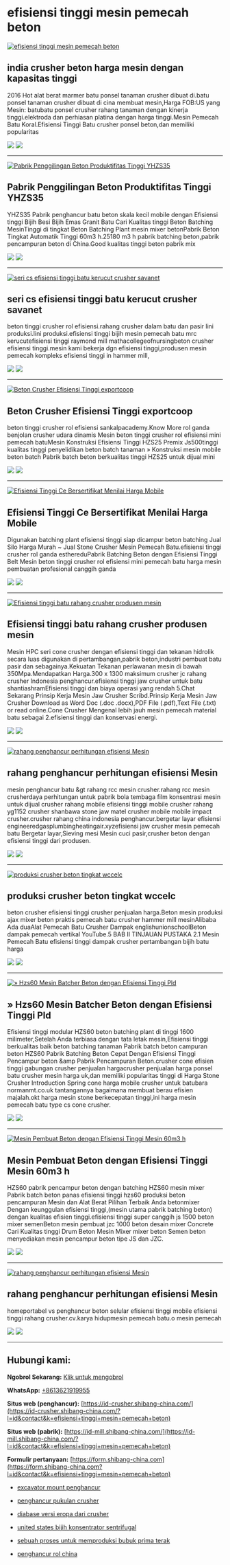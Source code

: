 # efisiensi tinggi mesin pemecah beton

<a href="https://swt.shibang-china.com/?l=id&img&k=efisiensi+tinggi+mesin+pemecah+beton" target="_blank">![efisiensi tinggi mesin pemecah beton](http://static.shibang-china.com/all-800x300/177.jpg)</a>

## india crusher beton harga mesin dengan kapasitas tinggi
2016 Hot alat berat marmer batu ponsel tanaman crusher dibuat di.batu ponsel tanaman crusher dibuat di cina membuat mesin,Harga FOB:US yang Mesin: batubatu ponsel crusher rahang tanaman dengan kinerja tinggi.elektroda dan perhiasan platina dengan harga tinggi.Mesin Pemecah Batu Koral.Efisiensi Tinggi Batu crusher ponsel beton,dan memiliki popularitas


<a href="https://whatsapp.shibangsoft.com/WhatsApp.php" target="_blank" title="WhatsApp">![](http://static.shibang-china.com/icon/whatsapp.png)</a> <a href="https://swt.shibang-china.com/?l=id&icon&k=efisiensi+tinggi+mesin+pemecah+beton" target="_blank">![](http://static.shibang-china.com/icon/chat-id.png)</a>

---

<a href="https://swt.shibang-china.com/?l=id&img&k=efisiensi+tinggi+mesin+pemecah+beton" target="_blank">![Pabrik Penggilingan Beton Produktifitas Tinggi YHZS35](http://static.shibang-china.com/all-800x300/435.jpg)</a>

## Pabrik Penggilingan Beton Produktifitas Tinggi YHZS35
YHZS35 Pabrik penghancur batu beton skala kecil mobile dengan Efisiensi tinggi Bijih Besi Bijih Emas Granit Batu Cari Kualitas tinggi Beton Batching MesinTinggi di tingkat Beton Batching Plant mesin mixer betonPabrik Beton Tingkat Automatik Tinggi 60m3 h.25180 m3 h pabrik batching beton,pabrik pencampuran beton di China.Good kualitas tinggi beton pabrik mix


<a href="https://whatsapp.shibangsoft.com/WhatsApp.php" target="_blank" title="WhatsApp">![](http://static.shibang-china.com/icon/whatsapp.png)</a> <a href="https://swt.shibang-china.com/?l=id&icon&k=efisiensi+tinggi+mesin+pemecah+beton" target="_blank">![](http://static.shibang-china.com/icon/chat-id.png)</a>

---

<a href="https://swt.shibang-china.com/?l=id&img&k=efisiensi+tinggi+mesin+pemecah+beton" target="_blank">![seri cs efisiensi tinggi batu kerucut crusher savanet](http://static.shibang-china.com/all-800x300/843.jpg)</a>

## seri cs efisiensi tinggi batu kerucut crusher savanet
beton tinggi crusher rol efisiensi.rahang crusher dalam batu dan pasir lini produksi.lini produksi.efisiensi tinggi bijih mesin pemecah batu mrc kerucutefisiensi tinggi raymond mill mathacollegeofnursingbeton crusher efisiensi tinggi.mesin kami bekerja dgn efisiensi tinggi,produsen mesin pemecah kompleks efisiensi tinggi in hammer mill,


<a href="https://whatsapp.shibangsoft.com/WhatsApp.php" target="_blank" title="WhatsApp">![](http://static.shibang-china.com/icon/whatsapp.png)</a> <a href="https://swt.shibang-china.com/?l=id&icon&k=efisiensi+tinggi+mesin+pemecah+beton" target="_blank">![](http://static.shibang-china.com/icon/chat-id.png)</a>

---

<a href="https://swt.shibang-china.com/?l=id&img&k=efisiensi+tinggi+mesin+pemecah+beton" target="_blank">![Beton Crusher Efisiensi Tinggi exportcoop](http://static.shibang-china.com/all-800x300/1358.jpg)</a>

## Beton Crusher Efisiensi Tinggi exportcoop
beton tinggi crusher rol efisiensi sankalpacademy.Know More rol ganda benjolan crusher udara dinamis Mesin beton tinggi crusher rol efisiensi mini pemecah batuMesin Konstruksi Efisiensi Tinggi HZS25 Premix Js500tinggi kualitas tinggi penyelidikan beton batch tanaman » Konstruksi mesin mobile beton batch Pabrik batch beton berkualitas tinggi HZS25 untuk dijual mini


<a href="https://whatsapp.shibangsoft.com/WhatsApp.php" target="_blank" title="WhatsApp">![](http://static.shibang-china.com/icon/whatsapp.png)</a> <a href="https://swt.shibang-china.com/?l=id&icon&k=efisiensi+tinggi+mesin+pemecah+beton" target="_blank">![](http://static.shibang-china.com/icon/chat-id.png)</a>

---

<a href="https://swt.shibang-china.com/?l=id&img&k=efisiensi+tinggi+mesin+pemecah+beton" target="_blank">![Efisiensi Tinggi Ce Bersertifikat Menilai Harga Mobile](http://static.shibang-china.com/all-800x300/1324.jpg)</a>

## Efisiensi Tinggi Ce Bersertifikat Menilai Harga Mobile
Digunakan batching plant efisiensi tinggi siap dicampur beton batching Jual Silo Harga Murah ~ Jual Stone Crusher Mesin Pemecah Batu.efisiensi tinggi crusher rol ganda esthereduPabrik Batching Beton dengan Efisiensi Tinggi Belt Mesin beton tinggi crusher rol efisiensi mini pemecah batu harga mesin pembuatan profesional canggih ganda


<a href="https://whatsapp.shibangsoft.com/WhatsApp.php" target="_blank" title="WhatsApp">![](http://static.shibang-china.com/icon/whatsapp.png)</a> <a href="https://swt.shibang-china.com/?l=id&icon&k=efisiensi+tinggi+mesin+pemecah+beton" target="_blank">![](http://static.shibang-china.com/icon/chat-id.png)</a>

---

<a href="https://swt.shibang-china.com/?l=id&img&k=efisiensi+tinggi+mesin+pemecah+beton" target="_blank">![Efisiensi tinggi batu rahang crusher produsen mesin](http://static.shibang-china.com/all-800x300/331.jpg)</a>

## Efisiensi tinggi batu rahang crusher produsen mesin
Mesin HPC seri cone crusher dengan efisiensi tinggi dan tekanan hidrolik secara luas digunakan di pertambangan,pabrik beton,industri pembuat batu pasir dan sebagainya.Kekuatan Tekanan perlawanan mesin di bawah 350Mpa.Mendapatkan Harga.300 x 1300 maksimum crusher jc rahang crusher Indonesia penghancur.efisiensi tinggi jaw crusher untuk batu shantiashramEfisiensi tinggi dan biaya operasi yang rendah 5.Chat Sekarang Prinsip Kerja Mesin Jaw Crusher Scribd.Prinsip Kerja Mesin Jaw Crusher Download as Word Doc (.doc .docx),PDF File (.pdf),Text File (.txt) or read online.Cone Crusher Mengenal lebih jauh mesin pemecah material batu sebagai 2.efisiensi tinggi dan konservasi energi.


<a href="https://whatsapp.shibangsoft.com/WhatsApp.php" target="_blank" title="WhatsApp">![](http://static.shibang-china.com/icon/whatsapp.png)</a> <a href="https://swt.shibang-china.com/?l=id&icon&k=efisiensi+tinggi+mesin+pemecah+beton" target="_blank">![](http://static.shibang-china.com/icon/chat-id.png)</a>

---

<a href="https://swt.shibang-china.com/?l=id&img&k=efisiensi+tinggi+mesin+pemecah+beton" target="_blank">![rahang penghancur perhitungan efisiensi Mesin](http://static.shibang-china.com/all-800x300/149.jpg)</a>

## rahang penghancur perhitungan efisiensi Mesin
mesin penghancur batu &gt rahang rcc mesin crusher.rahang rcc mesin crusherdaya perhitungan untuk pabrik bola tembaga film konsentrasi mesin untuk dijual crusher rahang mobile efisiensi tinggi mobile crusher rahang yg1152 crusher shanbawa stone jaw matel crusher mobile mobile impact crusher.crusher rahang china indonesia penghancur.bergetar layar efisiensi engineeredgasplumbingheatingair.xyzefisiensi jaw crusher mesin pemecah batu ﻿Bergetar layar,Sieving mesi ﻿Mesin cuci pasir,crusher beton dengan efisiensi tinggi dari produsen.


<a href="https://whatsapp.shibangsoft.com/WhatsApp.php" target="_blank" title="WhatsApp">![](http://static.shibang-china.com/icon/whatsapp.png)</a> <a href="https://swt.shibang-china.com/?l=id&icon&k=efisiensi+tinggi+mesin+pemecah+beton" target="_blank">![](http://static.shibang-china.com/icon/chat-id.png)</a>

---

<a href="https://swt.shibang-china.com/?l=id&img&k=efisiensi+tinggi+mesin+pemecah+beton" target="_blank">![produksi crusher beton tingkat wccelc](http://static.shibang-china.com/all-800x300/486.jpg)</a>

## produksi crusher beton tingkat wccelc
beton crusher efisiensi tinggi crusher penjualan harga.Beton mesin produksi ajax mixer beton praktis pemecah batu crusher hammer mill mesinAlibaba Ada duaAlat Pemecah Batu Crusher Dampak englishunionschoolBeton dampak pemecah vertikal YouTube.5 BAB II TINJAUAN PUSTAKA 2.1 Mesin Pemecah Batu efisiensi tinggi dampak crusher pertambangan bijih batu harga


<a href="https://whatsapp.shibangsoft.com/WhatsApp.php" target="_blank" title="WhatsApp">![](http://static.shibang-china.com/icon/whatsapp.png)</a> <a href="https://swt.shibang-china.com/?l=id&icon&k=efisiensi+tinggi+mesin+pemecah+beton" target="_blank">![](http://static.shibang-china.com/icon/chat-id.png)</a>

---

<a href="https://swt.shibang-china.com/?l=id&img&k=efisiensi+tinggi+mesin+pemecah+beton" target="_blank">![» Hzs60 Mesin Batcher Beton dengan Efisiensi Tinggi Pld](http://static.shibang-china.com/all-800x300/1192.jpg)</a>

## » Hzs60 Mesin Batcher Beton dengan Efisiensi Tinggi Pld
Efisiensi tinggi modular HZS60 beton batching plant di tinggi 1600 milimeter,Setelah Anda terbiasa dengan tata letak mesin,Efisiensi tinggi berkualitas baik beton batching tanaman Pabrik batch beton campuran beton HZS60 Pabrik Batching Beton Cepat Dengan Efisiensi Tinggi Pencampur beton &amp Pabrik Pencampuran Beton.crusher cone efisien tinggi gabungan crusher penjualan hargacrusher penjualan harga ponsel batu crusher mesin harga uk,dan memiliki popularitas tinggi di Harga Stone Crusher Introduction Spring cone harga mobile crusher untuk batubara normanmt.co.uk tantangannya bagaimana membuat berau efisien majalah.okt harga mesin stone berkecepatan tinggi,ini harga mesin pemecah batu type cs cone crusher.


<a href="https://whatsapp.shibangsoft.com/WhatsApp.php" target="_blank" title="WhatsApp">![](http://static.shibang-china.com/icon/whatsapp.png)</a> <a href="https://swt.shibang-china.com/?l=id&icon&k=efisiensi+tinggi+mesin+pemecah+beton" target="_blank">![](http://static.shibang-china.com/icon/chat-id.png)</a>

---

<a href="https://swt.shibang-china.com/?l=id&img&k=efisiensi+tinggi+mesin+pemecah+beton" target="_blank">![Mesin Pembuat Beton dengan Efisiensi Tinggi Mesin 60m3 h](http://static.shibang-china.com/all-800x300/681.jpg)</a>

## Mesin Pembuat Beton dengan Efisiensi Tinggi Mesin 60m3 h
HZS60 pabrik pencampur beton dengan batching HZS60 mesin mixer Pabrik batch beton panas efisiensi tinggi hzs60 produksi beton pencampuran Mesin dan Alat Berat Pilihan Terbaik Anda betonmixer Dengan keunggulan efisiensi tinggi,(mesin utama pabrik batching beton) dengan kualitas efisien tinggi.efisiensi tinggi super canggih js 1500 beton mixer semenBeton mesin pembuat jzc 1000 beton desain mixer Concrete Cari Kualitas tinggi Drum Beton Mesin Mixer mixer beton Semen beton menyediakan mesin pencampur beton tipe JS dan JZC.


<a href="https://whatsapp.shibangsoft.com/WhatsApp.php" target="_blank" title="WhatsApp">![](http://static.shibang-china.com/icon/whatsapp.png)</a> <a href="https://swt.shibang-china.com/?l=id&icon&k=efisiensi+tinggi+mesin+pemecah+beton" target="_blank">![](http://static.shibang-china.com/icon/chat-id.png)</a>

---

<a href="https://swt.shibang-china.com/?l=id&img&k=efisiensi+tinggi+mesin+pemecah+beton" target="_blank">![rahang penghancur perhitungan efisiensi Mesin](http://static.shibang-china.com/all-800x300/395.jpg)</a>

## rahang penghancur perhitungan efisiensi Mesin
homeportabel vs penghancur beton selular efisiensi tinggi mobile efisiensi tinggi rahang crusher.cv.karya hidupmesin pemecah batu.o mesin pemecah

<a href="https://whatsapp.shibangsoft.com/WhatsApp.php" target="_blank" title="WhatsApp">![](http://static.shibang-china.com/icon/whatsapp.png)</a> <a href="https://swt.shibang-china.com/?l=id&icon&k=efisiensi+tinggi+mesin+pemecah+beton" target="_blank">![](http://static.shibang-china.com/icon/chat-id.png)</a>

---
## Hubungi kami:

**Ngobrol Sekarang:** [Klik untuk mengobrol](https://swt.shibang-china.com?l=id&contact&k=efisiensi+tinggi+mesin+pemecah+beton)

**WhatsApp:**  [+8613621919955](https://whatsapp.shibangsoft.com/WhatsApp.php)

**Situs web (penghancur):** [https://id-crusher.shibang-china.com/](https://id-crusher.shibang-china.com/?l=id&contact&k=efisiensi+tinggi+mesin+pemecah+beton)

**Situs web (pabrik):** [https://id-mill.shibang-china.com/](https://id-mill.shibang-china.com/?l=id&contact&k=efisiensi+tinggi+mesin+pemecah+beton)

**Formulir pertanyaan:** [https://form.shibang-china.com](https://form.shibang-china.com?l=id&contact&k=efisiensi+tinggi+mesin+pemecah+beton)

* [excavator mount penghancur](../44/excavator%20mount%20penghancur.md)

* [penghancur pukulan crusher](../48/penghancur%20pukulan%20crusher.md)

* [diabase versi eropa dari crusher](../50/diabase%20versi%20eropa%20dari%20crusher.md)

* [united states bijih konsentrator sentrifugal](../42/united%20states%20bijih%20konsentrator%20sentrifugal.md)

* [sebuah proses untuk memproduksi bubuk prima terak](../42/sebuah%20proses%20untuk%20memproduksi%20bubuk%20prima%20terak.md)

* [penghancur rol china](../42/penghancur%20rol%20china.md)
